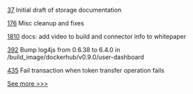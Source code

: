 
[37](https://github.com/hyperledger/aries-askar/pull/37) Initial draft of storage documentation

[176](https://github.com/hyperledger/aries-mobile-agent-react-native/pull/176) Misc cleanup and fixes

[1810](https://github.com/hyperledger/cactus/pull/1810) docs: add video to build and connector info to whitepaper

[392](https://github.com/hyperledger/cello/pull/392) Bump log4js from 0.6.38 to 6.4.0 in /build_image/dockerhub/v0.9.0/user-dashboard

[435](https://github.com/hyperledger/firefly/pull/435) Fail transaction when token transfer operation fails


[See more >>>](https://start-here.hyperledger.org/pull-requests)
